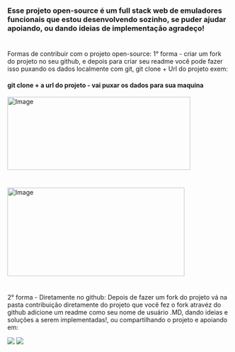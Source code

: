 <h3>
    Esse projeto open-source é um full stack web de emuladores funcionais que estou desenvolvendo sozinho,
    se puder ajudar apoiando, ou dando ideias de implementação agradeço!
</h3>

#

<p>
  Formas de contribuir com o projeto open-source:
 1° forma - criar um fork do projeto no seu github,  e depois para criar seu readme você pode fazer isso puxando os dados localmente com git,
    git clone + Url do projeto exem: 
</p>
<div>
    <h4>git clone + a url do projeto - vai puxar os dados para sua maquina</h4>
    <img width="413" height="165" alt="Image" src="https://github.com/user-attachments/assets/b8fd6a46-ac91-46e8-a19a-04a81d412a2d" />
</div>

#

<div><img width="400" height="200" alt="Image" src="https://github.com/user-attachments/assets/3f50cd29-daf5-4b6a-90e1-d7892704fa86" /></div>

#

<p>2° forma - Diretamente no github:
    Depois de fazer um fork do projeto vá na pasta contribuição diretamente do projeto que você fez o fork atravéz do github
    adicione um readme como seu nome de usuário .MD, dando ideias e soluções a serem implementadas!,
    ou compartilhando o projeto e apoiando em:</p>
<div align = "left">
  <a href="https://www.linkedin.com/posts/nicolas-oliveira-8b12a02b5_novoprojeto-activity-7359367075640786946-zPj_?utm_source=share&utm_medium=member_desktop&rcm=ACoAAEuu1wUBxI2lVX7dnMt4qduKorbjn_pquy0"><img src="https://img.shields.io/badge/-Linkedin-000FFF?style=for-the-badge&logo=linkedin&logoColor=white" target="_blank"></a>
  <a href="https://github.com/nicoladeveloper/AllGames/blob/main/README.md"><img src="https://img.shields.io/badge/-Github-000FFF?style=for-the-badge&logo=github&logoColor=white" target="_blank"></a>
</div>
